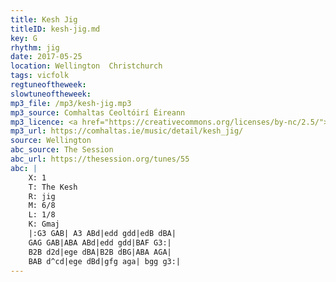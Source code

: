```yaml
---
title: Kesh Jig
titleID: kesh-jig.md
key: G
rhythm: jig
date: 2017-05-25
location: Wellington  Christchurch
tags: vicfolk
regtuneoftheweek:
slowtuneoftheweek:
mp3_file: /mp3/kesh-jig.mp3
mp3_source: Comhaltas Ceoltóirí Éireann
mp3_licence: <a href="https://creativecommons.org/licenses/by-nc/2.5/">CC-BY-NC-2.5</a>
mp3_url: https://comhaltas.ie/music/detail/kesh_jig/
source: Wellington
abc_source: The Session
abc_url: https://thesession.org/tunes/55
abc: |
    X: 1
    T: The Kesh
    R: jig
    M: 6/8
    L: 1/8
    K: Gmaj
    |:G3 GAB| A3 ABd|edd gdd|edB dBA|
    GAG GAB|ABA ABd|edd gdd|BAF G3:|
    B2B d2d|ege dBA|B2B dBG|ABA AGA|
    BAB d^cd|ege dBd|gfg aga| bgg g3:|
---
```

